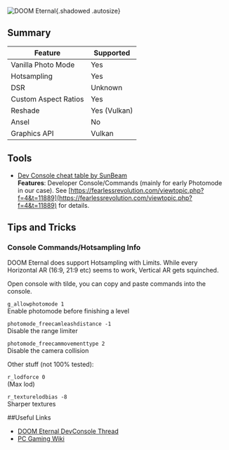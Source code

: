 ![DOOM Eternal](Images\doometernal_header.png "Shot by ItsYFP"){.shadowed .autosize}

## Summary

Feature | Supported
--|--
Vanilla Photo Mode | Yes
Hotsampling | Yes 
DSR | Unknown
Custom Aspect Ratios | Yes
Reshade | Yes (Vulkan)
Ansel | No
Graphics API | Vulkan
 
## Tools

* [Dev Console cheat table by SunBeam]( ..\CheatTables\DOOMEternalx64vk.CT )  
**Features**: Developer Console/Commands (mainly for early Photomode in our case). 
See [https://fearlessrevolution.com/viewtopic.php?f=4&t=11889](https://fearlessrevolution.com/viewtopic.php?f=4&t=11889) for details.


## Tips and Tricks

### Console Commands/Hotsampling Info

DOOM Eternal does support Hotsampling with Limits. While every Horizontal AR (16:9, 21:9 etc) seems to work, Vertical AR gets squinched.

Open console with tilde, you can copy and paste commands into the console.

`g_allowphotomode 1`  
Enable photomode before finishing a level

`photomode_freecamleashdistance -1`  
Disable the range limiter

`photomode_freecammovementtype 2`  
Disable the camera collision

Other stuff (not 100% tested):

`r_lodforce 0`  
(Max lod)

`r_texturelodbias -8`  
Sharper textures

##Useful Links

* [DOOM Eternal DevConsole Thread](https://fearlessrevolution.com/viewtopic.php?f=4&t=11889)
* [PC Gaming Wiki](https://www.pcgamingwiki.com/wiki/Doom_Eternal)